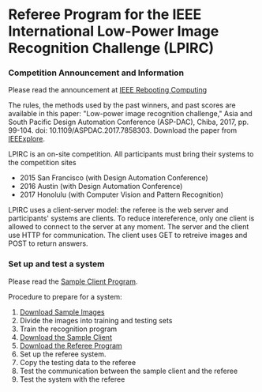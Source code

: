 # Referee Program for the IEEE International Low-Power Image Recognition Challenge (LPIRC)

### Competition Announcement and Information

Please read the announcement at [IEEE Rebooting Computing](http://rebootingcomputing.ieee.org/lpirc)

The rules, the methods used by the past winners, and past scores are available in this paper: "Low-power image recognition challenge," Asia and South Pacific Design Automation Conference (ASP-DAC), Chiba, 2017, pp. 99-104.
doi: 10.1109/ASPDAC.2017.7858303. Download the paper from [IEEExplore](http://ieeexplore.ieee.org/document/7858303/).

LPIRC is an on-site competition. All participants must bring their systems to the competition sites

- 2015 San Francisco (with Design Automation Conference)
- 2016 Austin (with Design Automation Conference)
- 2017 Honolulu (with Computer Vision and Pattern Recognition)

LPIRC uses a client-server model: the referee is the web server and participants' systems are clients. To reduce intereference, only one client is allowed to connect to the server at any moment. The server and the client use HTTP for communication. The client uses GET to retreive images and POST to return answers.

### Set up and test a system

Please read the [Sample Client Program](https://github.com/ieeelpirc/sampleclient).

Procedure to prepare for a system:
1. [Download Sample Images](http://bvisionweb1.cs.unc.edu/LPIRC/login.php)
2. Divide the images into training and testing sets
3. Train the recognition program
4. [Download the Sample Client](https://github.com/ieeelpirc/sampleclient)
5. [Download the Referee Program](https://github.com/ieeelpirc/referee)
6. Set up the referee system.
7. Copy the testing data to the referee
8. Test the communication between the sample client and the referee
9. Test the system with the referee






